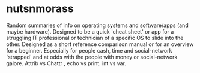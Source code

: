 # nutsnmorass
Random summaries of info on operating systems and software/apps (and maybe hardware).  Designed to be a quick 'cheat sheet' or app for a struggling IT professional or technician of a specific OS to slide into the other.  Designed as a short reference comparison manual or for an overview for a beginner.  Especially for people cash, time and social-network 'strapped' and at odds with the people with money or social-network galore.  Attrib vs Chattr , echo vs print. int vs var.
